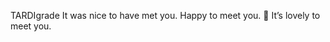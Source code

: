 TARDIgrade
It was nice to have met you.
Happy to meet you.
:partying_face:
It’s lovely to meet you.
